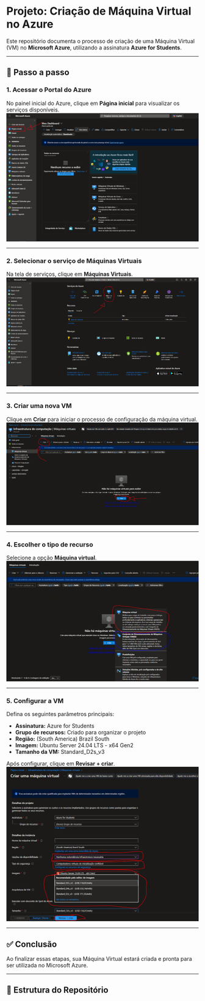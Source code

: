 # Projeto: Criação de Máquina Virtual no Azure

Este repositório documenta o processo de criação de uma Máquina Virtual (VM) no **Microsoft Azure**, utilizando a assinatura **Azure for Students**.

---

## 📌 Passo a passo

### 1. Acessar o Portal do Azure
No painel inicial do Azure, clique em **Página inicial** para visualizar os serviços disponíveis.  
![Passo 1](/images/Criação_VM_P1.PNG)

---

### 2. Selecionar o serviço de Máquinas Virtuais
Na tela de serviços, clique em **Máquinas Virtuais**.  
![Passo 2](/images/Criação_VM_P2.PNG)

---

### 3. Criar uma nova VM
Clique em **Criar** para iniciar o processo de configuração da máquina virtual.  
![Passo 3](/images/Criação_VM_P3.PNG)

---

### 4. Escolher o tipo de recurso
Selecione a opção **Máquina virtual**.  
![Passo 4](/images/Criação_VM_P4.PNG)

---

### 5. Configurar a VM
Defina os seguintes parâmetros principais:
- **Assinatura:** Azure for Students  
- **Grupo de recursos:** Criado para organizar o projeto  
- **Região:** (South America) Brazil South  
- **Imagem:** Ubuntu Server 24.04 LTS - x64 Gen2  
- **Tamanho da VM:** Standard_D2s_v3  

Após configurar, clique em **Revisar + criar**.  
![Passo 5](/images/Criação_VM_P5.PNG)

---

## ✅ Conclusão
Ao finalizar essas etapas, sua Máquina Virtual estará criada e pronta para ser utilizada no Microsoft Azure.

---

## 📂 Estrutura do Repositório
